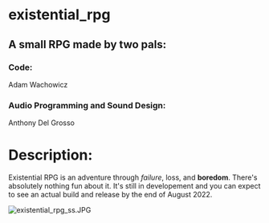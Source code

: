 # existential_rpg
## A small RPG made by two pals:
### Code: 
Adam Wachowicz
### Audio Programming and Sound Design: 
Anthony Del Grosso

# Description:
Existential RPG is an adventure through *failure*, loss, and **boredom**. There's absolutely nothing fun about it. It's still in developement and you can expect to see an actual build and release by the end of August 2022. 

![existential_rpg_ss.JPG](https://github.com/Amw298/existential_rpg/blob/main/Assets/existential_rpg_ss.JPG)


